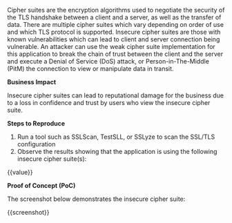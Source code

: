 Cipher suites are the encryption algorithms used to negotiate the security of the TLS handshake between a client and a server, as well as the transfer of data. There are multiple cipher suites which vary depending on order of use and which TLS protocol is supported. Insecure cipher suites are those with known vulnerabilities which can lead to client and server connection being vulnerable.
An attacker can use the weak cipher suite implementation for this application to break the chain of trust between the client and the server and execute a Denial of Service (DoS) attack, or Person-in-The-Middle (PitM) the connection to view or manipulate data in transit.

**Business Impact**

Insecure cipher suites can lead to reputational damage for the business due to a loss in confidence and trust by users who view the insecure cipher suite.

**Steps to Reproduce**

1. Run a tool such as SSLScan, TestSLL, or SSLyze to scan the SSL/TLS configuration
1. Observe the results showing that the application is using the following insecure cipher suite(s):

{{value}}

**Proof of Concept (PoC)**

The screenshot below demonstrates the insecure cipher suite:

{{screenshot}}
